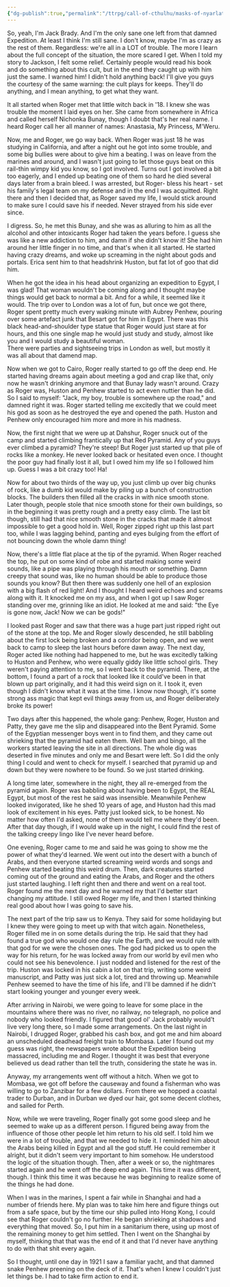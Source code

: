 ```yaml
---
{"dg-publish":true,"permalink":"/ttrpg/call-of-cthulhu/masks-of-nyarlathotep/players/journals/china/transcript-of-jack-brady-s-story/","tags":["TTRPG/Games/MoN"]}
---
```


So, yeah, I'm Jack Brady. And I'm the only sane one left from that damned Expedition. At least I think I'm still sane. I don't know, maybe I'm as crazy as the rest of them. Regardless: we're all in a LOT of trouble. The more I learn about the full concept of the situation, the more scared I get. When I told my story to Jackson, I felt some relief. Certainly people would read his book and do something about this cult, but in the end they caught up with him just the same. I warned him! I didn't hold anything back! I'll give you guys the courtesy of the same warning: the cult plays for keeps. They'll do anything, and I mean anything, to get what they want.

It all started when Roger met that little witch back in '18. I knew she was trouble the moment I laid eyes on her. She came from somewhere in Africa and called herself Nichonka Bunay, though I doubt that's her real name. I heard Roger call her all manner of names: Anastasia, My Princess, M'Weru.

Now, me and Roger, we go way back. When Roger was just 18 he was studying in California, and after a night out he got into some trouble, and some big bullies were about to give him a beating. I was on leave from the marines and around, and I wasn't just going to let those guys beat on this rail-thin wimpy kid you know, so I got involved. Turns out I got involved a bit too eagerly, and I ended up beating one of them so hard he died several days later from a brain bleed. I was arrested, but Roger- bless his heart - set his family's legal team on my defense and in the end I was acquitted. Right there and then I decided that, as Roger saved my life, I would stick around to make sure I could save his if needed. Never strayed from his side ever since.

I digress. So, he met this Bunay, and she was as alluring to him as all the alcohol and other intoxicants Roger had taken the years before. I guess she was like a new addiction to him, and damn if she didn't know it! She had him around her little finger in no time, and that's when it all started. He started having crazy dreams, and woke up screaming in the night about gods and portals. Erica sent him to that headshrink Huston, but fat lot of goo that did him.

When he got the idea in his head about organizing an expedition to Egypt, I was glad! That woman wouldn't be coming along and I thought maybe things would get back to normal a bit. And for a while, it seemed like it would. The trip over to London was a lot of fun, but once we got there, Roger spent pretty much every waking minute with Aubrey Penhew, pouring over some artefact junk that Besart got for him in Egypt. There was this black head-and-shoulder type statue that Roger would just stare at for hours, and this one single map he would just study and study, almost like you and I would study a beautiful woman.  
There were parties and sightseeing trips in London as well, but mostly it was all about that damend map.

Now when we got to Cairo, Roger really started to go off the deep end. He started having dreams again about meeting a god and crap like that, only now he wasn't drinking anymore and that Bunay lady wasn't around. Crazy as Roger was, Huston and Penhew started to act even nuttier than he did. So I said to myself: "Jack, my boy, trouble is somewhere up the road," and damned right it was. Roger started telling me excitedly that we could meet his god as soon as he destroyed the eye and opened the path. Huston and Penhew only encouraged him more and more in his madness.

Now, the first night that we were up at Dahshur, Roger snuck out of the camp and started climbing frantically up that Red Pyramid. Any of you guys ever climbed a pyramid? They're steep! But Roger just started up that pile of rocks like a monkey. He never looked back or hesitated even once. I thought the poor guy had finally lost it all, but I owed him my life so I followed him up. Guess I was a bit crazy too! Ha!

Now for about two thirds of the way up, you just climb up over big chunks of rock, like a dumb kid would make by piling up a bunch of construction blocks. The builders then filled all the cracks in with nice smooth stone. Later though, people stole that nice smooth stone for their own buildings, so in the beginning it was pretty rough and a pretty easy climb. The last bit though, still had that nice smooth stone in the cracks that made it almost impossible to get a good hold in. Well, Roger zipped right up this last part too, while I was lagging behind, panting and eyes bulging from the effort of not bouncing down the whole damn thing!

Now, there's a little flat place at the tip of the pyramid. When Roger reached the top, he put on some kind of robe and started making some weird sounds, like a pipe was playing through his mouth or something. Damn creepy that sound was, like no human should be able to produce those sounds you know? But then there was suddenly one hell of an explosion with a big flash of red light! And I thought I heard weird echoes and screams along with it. It knocked me on my ass, and when I got up I saw Roger standing over me, grinning like an idiot. He looked at me and said: "the Eye is gone now, Jack! Now we can be gods!"

I looked past Roger and saw that there was a huge part just ripped right out of the stone at the top. Me and Roger slowly descended, he still babbling about the first lock being broken and a corridor being open, and we went back to camp to sleep the last hours before dawn away. The next day, Roger acted like nothing had happened to me, but he was excitedly talking to Huston and Penhew, who were equally giddy like little school girls. They weren't paying attention to me, so I went back to the pyramid. There, at the bottom, I found a part of a rock that looked like it could've been in that blown up part originally, and it had this weird sign on it. I took it, even though I didn't know what it was at the time. I know now though, it's some strong ass magic that kept evil things away from us, and Roger deliberately broke its power!

Two days after this happened, the whole gang: Penhew, Roger, Huston and Patty, they gave me the slip and disappeared into the Bent Pyramid. Some of the Egyptian messenger boys went in to find them, and they came out shrieking that the pyramid had eaten them. Well bam and bingo, all the workers started leaving the site in all directions. The whole dig was deserted in five minutes and only me and Besart were left. So I did the only thing I could and went to check for myself. I searched that pyramid up and down but they were nowhere to be found. So we just started drinking.

A long time later, somewhere in the night, they all re-emerged from the pyramid again. Roger was babbling about having been to Egypt, the REAL Egypt, but most of the rest he said was insensible. Meanwhile Penhew looked invigorated, like he shed 10 years of age, and Huston had this mad look of excitement in his eyes. Patty just looked sick, to be honest. No matter how often I'd asked, none of them would tell me where they'd been. After that day though, if I would wake up in the night, I could find the rest of the talking creepy lingo like I've never heard before.

One evening, Roger came to me and said he was going to show me the power of what they'd learned. We went out into the desert with a bunch of Arabs, and then everyone started screaming weird words and songs and Penhew started beating this weird drum. Then, dark creatures started coming out of the ground and eating the Arabs, and Roger and the others just started laughing. I left right then and there and went on a real toot. Roger found me the next day and he warned my that I'd better start changing my attitude. I still owed Roger my life, and then I started thinking real good about how I was going to save his.

The next part of the trip saw us to Kenya. They said for some holidaying but I knew they were going to meet up with that witch again. Nonetheless, Roger filled me in on some details during the trip. He said that they had found a true god who would one day rule the Earth, and we would rule with that god for we were the chosen ones. The god had picked us to open the way for his return, for he was locked away from our world by evil men who could not see his benevolence. I just nodded and listened for the rest of the trip. Huston was locked in his cabin a lot on that trip, writing some weird manuscript, and Patty was just sick a lot, tired and throwing up. Meanwhile Penhew seemed to have the time of his life, and I'll be damned if he didn't start looking younger and younger every week.

After arriving in Nairobi, we were going to leave for some place in the mountains where there was no river, no railway, no telegraph, no police and nobody who looked friendly. I figured that good ol' Jack probably would't live very long there, so I made some arrangements. On the last night in Nairobi, I drugged Roger, grabbed his cash box, and got me and him aboard an unscheduled deadhead freight train to Mombasa. Later I found out my guess was right, the newspapers wrote about the Expedition being massacred, including me and Roger. I thought it was best that everyone believed us dead rather than tell the truth, considering the state he was in.

Anyway, my arrangements went off without a hitch. When we got to Mombasa, we got off before the causeway and found a fisherman who was willing to go to Zanzibar for a few dollars. From there we hopped a coastal trader to Durban, and in Durban we dyed our hair, got some decent clothes, and sailed for Perth.

Now, while we were traveling, Roger finally got some good sleep and he seemed to wake up as a different person. I figured being away from the influence of those other people let him return to his old self. I told him we were in a lot of trouble, and that we needed to hide it. I reminded him about the Arabs being killed in Egypt and all the god stuff. He could remember it alright, but it didn't seem very important to him somehow. He understood the logic of the situation though. Then, after a week or so, the nightmares started again and he went off the deep end again. This time it was different, though. I think this time it was because he was beginning to realize some of the things he had done.

When I was in the marines, I spent a fair while in Shanghai and had a number of friends here. My plan was to take him here and figure things out from a safe space, but by the time our ship pulled into Hong Kong, I could see that Roger couldn't go no further. He began shrieking at shadows and everything that moved. So, I put him in a sanitarium there, using up most of the remaining money to get him settled. Then I went on the Shanghai by myself, thinking that that was the end of it and that I'd never have anything to do with that shit every again.

So I thought, until one day in 1921 I saw a familiar yacht, and that damned snake Penhew preening on the deck of it. That's when I knew I couldn't just let things be. I had to take firm action to end it.